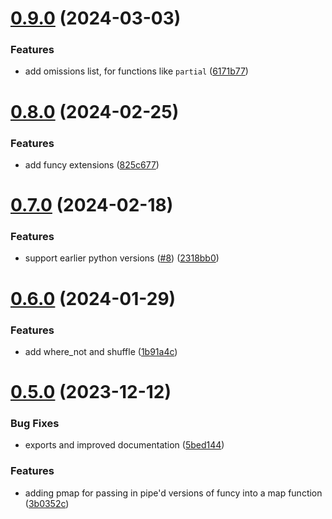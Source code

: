 # [0.9.0](https://github.com/iloveitaly/funcy-pipe/compare/v0.8.0...v0.9.0) (2024-03-03)


### Features

* add omissions list, for functions like `partial` ([6171b77](https://github.com/iloveitaly/funcy-pipe/commit/6171b77d909266fdb3ecc6e7aec5fbe652ca9888))



# [0.8.0](https://github.com/iloveitaly/funcy-pipe/compare/v0.7.0...v0.8.0) (2024-02-25)


### Features

* add funcy extensions ([825c677](https://github.com/iloveitaly/funcy-pipe/commit/825c677d494fe1da8fbbb40982194f0cdd66b5da))



# [0.7.0](https://github.com/iloveitaly/funcy-pipe/compare/v0.6.0...v0.7.0) (2024-02-18)


### Features

* support earlier python versions ([#8](https://github.com/iloveitaly/funcy-pipe/issues/8)) ([2318bb0](https://github.com/iloveitaly/funcy-pipe/commit/2318bb0b70ad703386633bd2dabb9eb7a1a271a7))



# [0.6.0](https://github.com/iloveitaly/funcy-pipe/compare/v0.5.0...v0.6.0) (2024-01-29)


### Features

* add where_not and shuffle ([1b91a4c](https://github.com/iloveitaly/funcy-pipe/commit/1b91a4c385169ccd8b442dc06814a7974de08d8e))



# [0.5.0](https://github.com/iloveitaly/funcy-pipe/compare/v0.4.0...v0.5.0) (2023-12-12)


### Bug Fixes

* exports and improved documentation ([5bed144](https://github.com/iloveitaly/funcy-pipe/commit/5bed144efce9d5a5f293cad8f9465ac2612ca752))


### Features

* adding pmap for passing in pipe'd versions of funcy into a map function ([3b0352c](https://github.com/iloveitaly/funcy-pipe/commit/3b0352c6d94cf2c28b4771f541102005e62c0ceb))



